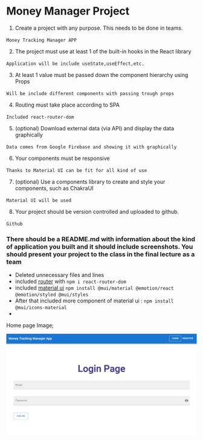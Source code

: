 # Money Manager Project 

1. Create a project with any purpose. This needs to be done in teams. 

`Money Tracking Manager APP `

2. The project must use at least 1 of the built-in hooks in the React library

`Application will be include useState,useEffect,etc.`

3. At least 1 value must be passed down the component hierarchy using Props

`Will be include different components with passing trough props`

4. Routing must take place according to SPA

`Included react-router-dom`

5. (optional) Download external data (via API) and display the data graphically

`Data comes from Google Firebase and showing it with graphically`

6. Your components must be responsive

`Thanks to Material UI can be fit for all kind of use`

7. (optional) Use a components library to create and style your 
components, such as ChakraUI

`Material UI will be used`

8. Your project should be version controlled and uploaded to github. 

`Github`



### There should be a README.md with information about the kind of application you built and it should include screenshots. You should present your project to the class in the final lecture as a team

- Deleted unnecessary files and lines
- included [router](https://v5.reactrouter.com/web/guides/quick-start) with `npm i react-router-dom`
- included [material ui](https://mui.com/material-ui/getting-started/installation/) `npm install @mui/material @emotion/react @emotion/styled @mui/styles
`
- After that included more component of material ui : `npm install @mui/icons-material`
- 


Home page Image;

![Home image](/public/img/home.jpg "Home")